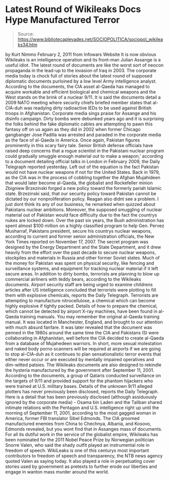 # Latest Round of Wikileaks Docs Hype Manufactured Terror

> Source: https://www.bibliotecapleyades.net/SOCIOPOLITICA/sociopol_wikileaks34.htm

by Kurt Nimmo
February 2, 2011
from
Infowars Website
It is now obvious
Wikileaks is an intelligence
operation and its front-man Julian Assange is a useful idiot. The latest
round of documents are like the worst sort of neocon propaganda in the
lead-up to the invasion of Iraq in 2003.
The
corporate media today is chock full of stories about the latest round of
supposed diplomatic documents purloined by a low level Army intelligence
analyst.
According to the documents, the CIA asset al-Qaeda has managed to
acquire workable and efficient biological and chemical weapons and the
West stands on the brink of a nuclear 9/11.
It is said the documents
detail a 2009 NATO meeting where security chiefs briefed member states that
al-CIA-duh was readying dirty radioactive IEDs to be used against British
troops in Afghanistan.
Corporate media sings praise for Assange and his disinfo campaign.
Dirty bombs were
debunked years ago and it is surprising the folks behind
the fake diplomatic cables are attempting to pawn this fantasy off on us
again as they did in 2002 when former Chicago gangbanger Jose Padilla was
arrested and paraded in the corporate media as the face of al-Qaeda in
America.
Once again, Pakistan figures prominently in this scary fairy tale.
Senior
British defense officials have raised deep concerns that a rogue scientist
in the Pakistani nuclear program could gradually smuggle enough material
out to make a weapon,' according to a document detailing official talks in
London in February 2009, the
Daily Telegraph reported yesterday.
Left out of the equation is the fact Pakistan would not have nuclear weapons
if not for the United States.
Back in 1979, as
the CIA was in the process of cobbling together the Afghan Mujahideen that would later become al-Qaeda, the globalist and
Rockefeller
minion
Zbigniew Brzezinski forged a new policy toward the formerly pariah
Islamic state.
Brzezinski said,
that our security policy toward Pakistan
cannot be dictated by our nonproliferation policy.
Reagan also didnt see a
problem.
I just dont think its any of our business, he remarked when
quizzed about Pakistans nuclear ambitions.
Moreover, the supposed smuggling of nuclear material out of Pakistan would
face difficulty due to the fact the countrys nukes are locked down.
Over the past six years, the Bush administration has spent almost $100
million on a highly classified program to help Gen. Pervez Musharraf,
Pakistans president, secure his countrys nuclear weapons, according to
current and former senior administration officials, the
New York Times
reported on November 17, 2007.
The secret program was designed by the
Energy Department and the State Department, and it drew heavily from the
effort over the past decade to secure nuclear weapons, stockpiles and
materials in Russia and other former Soviet states. Much of the money for
Pakistan was spent on physical security, like fencing and surveillance
systems, and equipment for tracking nuclear material if it left secure
areas.
In addition to dirty bombs, terrorists are planning to blow up commercial
airliners with teddy bears, according to the Wikileaks documents.
Airport
security staff are being urged to examine childrens articles after US
intelligence concluded that terrorists were plotting to fill them with
explosive chemicals, reports the
Daily Telegraph.
Terrorists are attempting to manufacture
nitrocellulose, a chemical which
can become highly explosive if tightly packed.
Details of how to prepare the
chemical, which cannot be detected by airport X-ray machines, have been
found in al-Qaeda training manuals.
You may remember the original
al-Qaeda training manual. It was located in
Manchester, England, and brought to our attention with much absurd fanfare.
It was later revealed that the document was penned in the 1980s around the
same time the CIA and Pakistans ISI were collaborating in Afghanistan, well
before the CIA decided to create al-Qaeda from
a database of Mujahedeen
warriors.
In short, more sexual molestation and naked body porno scanners will be
required at airports if we are going to stop al-CIA-duh as it continues to
plan sensationalistic terror events that either never occur or are executed
by mentally impaired operatives and dim-witted patsies.
The Wikileaks documents are also designed to rekindle the hysteria
manufactured by the government after
September 11, 2001.
According to the
documents, a group of Qataris conducted surveillance on the targets of 9/11
and provided support for the phantom hijackers who were
trained at U.S.
military bases.
Details of the unknown 9/11 alleged plotters has never
previously been disclosed, reports the Daily Telegraph.
Here is a detail that has been previously disclosed (although assiduously
ignored by the corporate media) - Osama bin Laden and the Taliban shared
intimate relations with the Pentagon and U.S. intelligence right up until
the morning of September 11, 2001, according to the most gagged woman in
America,
former FBI translator Sibel Edmonds.
The CIA groomed manufactured enemies from China to Chechnya, Albania, and
Kosovo, Edmonds revealed, but you wont find that in Assanges mass of
documents.
For all its dutiful work in the service of the globalist empire, Wikileaks
has been nominated for the 2011 Nobel Peace Prize by Norwegian politician
Snorre Valen, who said the shady outfit played an instrumental role in
freedom of speech.
WikiLeaks is one of this centurys most important contributors to freedom
of speech and transparency, the
NTB news agency quoted Valen as saying
today.
It also played a role in perpetuating cover stories used by government as
pretexts to further erode our liberties and engage in wanton mass murder
around the world.
